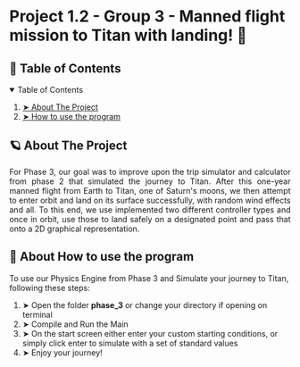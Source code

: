# Project 1.2 - Group 3 - Manned flight mission to Titan with landing! 🚀

<!-- TABLE OF CONTENTS -->
<h2 id="table-of-contents"> 📖 Table of Contents</h2>

<details open="open">
  <summary>Table of Contents</summary>
  <ol>
    <li><a href="#about-the-project"> ➤ About The Project</a></li>
    <li><a href="#how-to-use-the-program"> ➤ How to use the program</a></li>
    </ol>
</details>
  
<!-- ABOUT THE PROJECT -->
<h2 id="about-the-project"> 🪐 About The Project</h2>
  
<p align="justify"> 
  For Phase 3, our goal was to improve upon the trip simulator and calculator from phase 2 that simulated the journey to Titan. After this one-year manned flight from Earth to Titan, one of Saturn's moons, we then attempt to enter orbit and land on its surface successfully, with random wind effects and all. To this end, we use implemented two different controller types and once in orbit, use those to land safely on a designated point and pass that onto a 2D graphical representation.


<!-- HOW TO USE THE PROGRAMM -->
<h2 id="how-to-use-the-program"> 💾 About How to use the program</h2>
  To use our Physics Engine from Phase 3 and Simulate your journey to Titan, following these steps:
<p align="justify"> 
   <ol>
    <li> ➤ Open the folder <strong>phase_3</strong> or change your directory if opening on terminal
    <li> ➤ Compile and Run the Main
    <li> ➤ On the start screen either enter your custom starting conditions, or simply click enter to simulate with a set of standard values
    <li> ➤ Enjoy your journey!
  </ol>
  </p>
